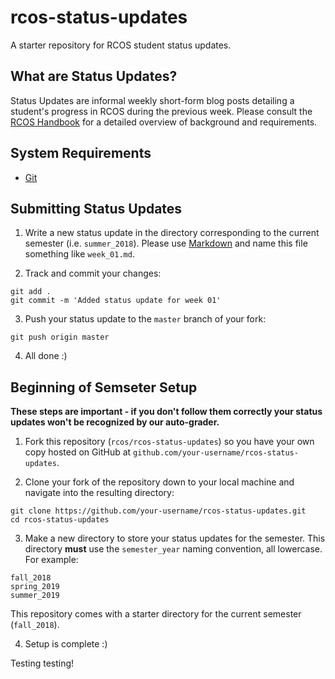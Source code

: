 # rcos-status-updates
A starter repository for RCOS student status updates.

## What are Status Updates?

Status Updates are informal weekly short-form blog posts detailing a student's progress in RCOS during the previous week. Please consult the [RCOS Handbook](https://handbook.rcos.io/#/grading/status_updates) for a detailed overview of background and requirements.


## System Requirements
- [Git](https://git-scm.com/)


## Submitting Status Updates

1. Write a new status update in the directory corresponding to the current semester (i.e. `summer_2018`). Please use [Markdown](https://en.wikipedia.org/wiki/Markdown) and name this file something like `week_01.md`.

2. Track and commit your changes:

```
git add .
git commit -m 'Added status update for week 01'
```

3. Push your status update to the `master` branch of your fork:

```
git push origin master
```

4. All done :)


## Beginning of Semseter Setup

**These steps are important - if you don't follow them correctly your status updates won't be recognized by our auto-grader.**

1. Fork this repository (`rcos/rcos-status-updates`) so you have your own copy hosted on GitHub at `github.com/your-username/rcos-status-updates`.

2. Clone your fork of the repository down to your local machine and navigate into the resulting directory:

```
git clone https://github.com/your-username/rcos-status-updates.git
cd rcos-status-updates
```

3. Make a new directory to store your status updates for the semester. This directory **must** use the `semester_year` naming convention, all lowercase. For example:

```
fall_2018
spring_2019
summer_2019
```

This repository comes with a starter directory for the current semester (`fall_2018`).

4. Setup is complete :)

Testing testing!
